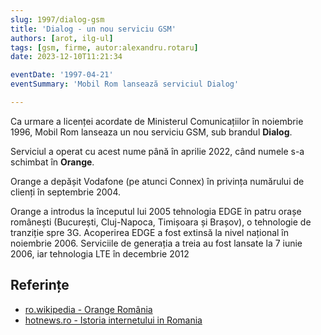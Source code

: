 ```yaml
---
slug: 1997/dialog-gsm
title: 'Dialog - un nou serviciu GSM'
authors: [arot, ilg-ul]
tags: [gsm, firme, autor:alexandru.rotaru]
date: 2023-12-10T11:21:34

eventDate: '1997-04-21'
eventSummary: 'Mobil Rom lansează serviciul Dialog'

---
```


Ca urmare a licenței acordate de Ministerul Comunicațiilor în noiembrie 1996,
Mobil Rom lanseaza un nou serviciu GSM, sub brandul **Dialog**.

<!-- truncate -->

Serviciul a operat cu acest nume până în aprilie 2022, când numele s-a
schimbat în **Orange**.

Orange a depășit Vodafone (pe atunci Connex) în privința numărului de
clienți în septembrie 2004.

Orange a introdus la începutul lui 2005 tehnologia EDGE în patru orașe
românești (București, Cluj-Napoca, Timișoara și Brașov), o tehnologie
de tranziție spre 3G. Acoperirea EDGE a fost extinsă la nivel național
în noiembrie 2006. Serviciile de generația a treia au fost lansate la 7
iunie 2006, iar tehnologia LTE în decembrie 2012

## Referințe

- [ro.wikipedia - Orange România](https://ro.wikipedia.org/wiki/Orange_România)
- [hotnews.ro - Istoria internetului in Romania](https://economie.hotnews.ro/stiri-20_ani_internet-15969144-istoria-internetului-romania-alexandru-rotaru-nu-pot-spun-inventat-noi-ceva-plus-aici-romania-doar-majoritatea-noutatilor-adoptat-printre-primii.htm)
